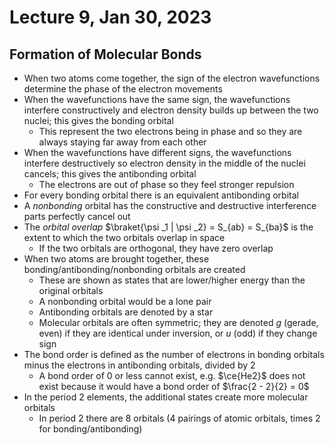 # Lecture 9, Jan 30, 2023

## Formation of Molecular Bonds

* When two atoms come together, the sign of the electron wavefunctions determine the phase of the electron movements
* When the wavefunctions have the same sign, the wavefunctions interfere constructively and electron density builds up between the two nuclei; this gives the bonding orbital
	* This represent the two electrons being in phase and so they are always staying far away from each other
* When the wavefunctions have different signs, the wavefunctions interfere destructively so electron density in the middle of the nuclei cancels; this gives the antibonding orbital
	* The electrons are out of phase so they feel stronger repulsion
* For every bonding orbital there is an equivalent antibonding orbital
* A *nonbonding* orbital has the constructive and destructive interference parts perfectly cancel out
* The *orbital overlap* $\braket{\psi _1 | \psi _2} = S_{ab} = S_{ba}$ is the extent to which the two orbitals overlap in space
	* If the two orbitals are orthogonal, they have zero overlap
* When two atoms are brought together, these bonding/antibonding/nonbonding orbitals are created
	* These are shown as states that are lower/higher energy than the original orbitals
	* A nonbonding orbital would be a lone pair
	* Antibonding orbitals are denoted by a star
	* Molecular orbitals are often symmetric; they are denoted $g$ (gerade, even) if they are identical under inversion, or $u$ (odd) if they change sign
* The bond order is defined as the number of electrons in bonding orbitals minus the electrons in antibonding orbitals, divided by 2
	* A bond order of 0 or less cannot exist, e.g. $\ce{He2}$ does not exist because it would have a bond order of $\frac{2 - 2}{2} = 0$
* In the period 2 elements, the additional states create more molecular orbitals
	* In period 2 there are 8 orbitals (4 pairings of atomic orbitals, times 2 for bonding/antibonding)

